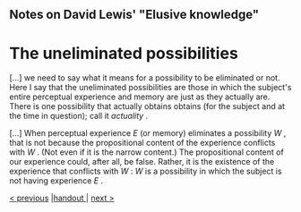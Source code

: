 ##  Notes on David Lewis' "Elusive knowledge"

# The uneliminated possibilities

[...] we need to say what it means for a possibility to be eliminated or not.
Here I say that the uneliminated possibilities are those in which the subject's entire perceptual experience and memory are just as they actually are.
There is one possibility that actually obtains obtains
(for the subject and at the time in question);
call it  _actuality_ .

[...] When perceptual experience  _E_  (or memory) eliminates a possibility  _W_ ,
that is not because the propositional content of the experience conflicts with  _W_ .
(Not even if it is the narrow content.)
The propositional content of our experience could, after all, be false.
Rather,
it is the existence of the experience that conflicts with  _W_ :
 _W_  is a possibility in which the subject is not having experience  _E_ .


[< previous](02_definition.md)  |[handout ](lewis_iff_handout.pdf)|  [next >](04_rules-for-not-ignoring.md)


